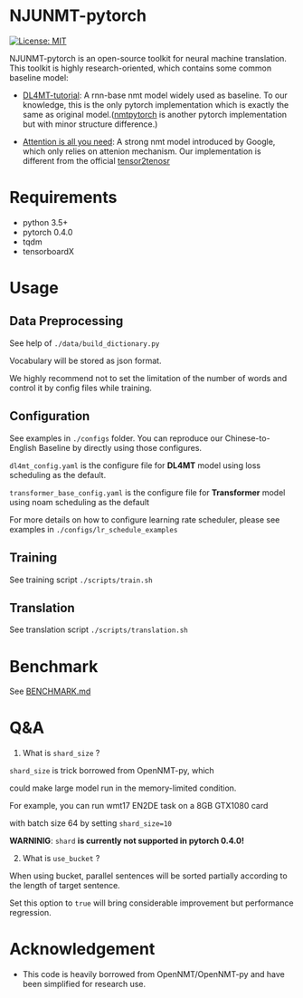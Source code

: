 # NJUNMT-pytorch

[![License: MIT](https://img.shields.io/badge/License-MIT-yellow.svg)](https://opensource.org/licenses/MIT)

NJUNMT-pytorch is an open-source toolkit for neural machine translation.
This toolkit is highly research-oriented, which contains some common baseline
model:

- [DL4MT-tutorial](https://github.com/nyu-dl/dl4mt-tutorial): A rnn-base nmt model widely used as baseline. To our knowledge, this is the
only pytorch implementation which is exactly the same as original model.([nmtpytorch](https://github.com/lium-lst/nmtpytorch) is another pytorch implementation but with minor structure difference.)

- [Attention is all you need](https://arxiv.org/abs/1706.03762): A strong nmt model introduced by Google, which only relies on attenion
mechanism. Our implementation is different from the official [tensor2tenosr](https://github.com/tensorflow/tensor2tensor)


# Requirements

- python 3.5+
- pytorch 0.4.0
- tqdm
- tensorboardX

# Usage

## Data Preprocessing

See help of ```./data/build_dictionary.py```

Vocabulary will be stored as json format.

We highly recommend not to set the limitation of the number of
words and control it by config files while training.

## Configuration

See examples in ```./configs``` folder. You can reproduce our
Chinese-to-English Baseline by directly using those configures.

```dl4mt_config.yaml``` is the configure file for **DL4MT** model using
loss scheduling as the default.

```transformer_base_config.yaml``` is the configure file for **Transformer**
model using noam scheduling as the default 

For more details on how to configure learning rate scheduler, please see examples in 
```./configs/lr_schedule_examples```

## Training
See training script ```./scripts/train.sh```

## Translation
See translation script ```./scripts/translation.sh```

# Benchmark

See [BENCHMARK.md](./BENCHMARK.md)

# Q&A

1. What is ```shard_size``` ?

```shard_size``` is trick borrowed from OpenNMT-py, which

could make large model run in the memory-limited condition.

For example, you can run wmt17 EN2DE task on a 8GB GTX1080 card

with batch size 64 by setting ```shard_size=10```

**WARNINIG**: ```shard``` **is currently not supported in pytorch 0.4.0!**


2. What is ```use_bucket``` ?

When using bucket, parallel sentences will be sorted partially
according to the length of target sentence.

Set this option to ```true``` will bring considerable improvement
but performance regression.

# Acknowledgement

- This code is heavily borrowed from OpenNMT/OpenNMT-py and have been
simplified for research use.




